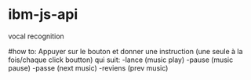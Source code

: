 # ibm-js-api

vocal recognition

#how to:
Appuyer sur le bouton et donner une instruction (une seule à la fois/chaque click boutton) qui suit:
-lance (music play)
-pause (music pause)
-passe (next music)
-reviens (prev music)
